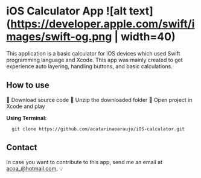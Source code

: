 # iOS Calculator App ![alt text](https://developer.apple.com/swift/images/swift-og.png | width=40)
This application is a basic calculator for iOS devices which used Swift programming language and Xcode. This app was mainly created to get experience auto layering, handling buttons, and basic calculations. 

## How to use
:small_orange_diamond: Download source code
:small_orange_diamond: Unzip the downloaded folder
:small_orange_diamond: Open project in Xcode and play

**Using Terminal:**
```
  git clone https://github.com/acatarinaoaraujo/iOS-calculator.git
  ```
 ## Contact
 In case you want to contribute to this app, send me an email at acoa_@hotmail.com. :bulb:
